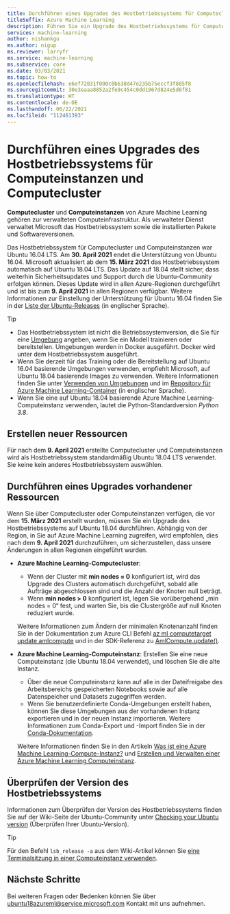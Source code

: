 ```yaml
---
title: Durchführen eines Upgrades des Hostbetriebssystems für Computecluster und -instanzen
titleSuffix: Azure Machine Learning
description: Führen Sie ein Upgrade des Hostbetriebssystems für Computecluster und Computeinstanzen von Ubuntu 16.04 LTS auf 18.04 LTS durch.
services: machine-learning
author: nishankgu
ms.author: nigup
ms.reviewer: larryfr
ms.service: machine-learning
ms.subservice: core
ms.date: 03/03/2021
ms.topic: how-to
ms.openlocfilehash: e6ef72031f000c0b638d47e235b75eccf3f885f8
ms.sourcegitcommit: 30e3eaaa8852a2fe9c454c0dd1967d824e5d6f81
ms.translationtype: HT
ms.contentlocale: de-DE
ms.lasthandoff: 06/22/2021
ms.locfileid: "112461393"
---
```

# <a name="upgrade-compute-instance-and-compute-cluster-host-os"></a>Durchführen eines Upgrades des Hostbetriebssystems für Computeinstanzen und Computecluster

__Computecluster__ und __Computeinstanzen__ von Azure Machine Learning gehören zur verwalteten Computeinfrastruktur. Als verwalteter Dienst verwaltet Microsoft das Hostbetriebssystem sowie die installierten Pakete und Softwareversionen.

Das Hostbetriebssystem für Computecluster und Computeinstanzen war Ubuntu 16.04 LTS. Am **30. April 2021** endet die Unterstützung von Ubuntu 16.04. Microsoft aktualisiert ab dem __15. März 2021__ das Hostbetriebssystem automatisch auf Ubuntu 18.04 LTS. Das Update auf 18.04 stellt sicher, dass weiterhin Sicherheitsupdates und Support durch die Ubuntu-Community erfolgen können. Dieses Update wird in allen Azure-Regionen durchgeführt und ist bis zum __9. April 2021__ in allen Regionen verfügbar. Weitere Informationen zur Einstellung der Unterstützung für Ubuntu 16.04 finden Sie in der [Liste der Ubuntu-Releases](https://wiki.ubuntu.com/Releases) (in englischer Sprache).

> [!TIP]
> * Das Hostbetriebssystem ist nicht die Betriebssystemversion, die Sie für eine [Umgebung](how-to-use-environments.md) angeben, wenn Sie ein Modell trainieren oder bereitstellen. Umgebungen werden in Docker ausgeführt. Docker wird unter dem Hostbetriebssystem ausgeführt.
> * Wenn Sie derzeit für das Training oder die Bereitstellung auf Ubuntu 16.04 basierende Umgebungen verwenden, empfiehlt Microsoft, auf Ubuntu 18.04 basierende Images zu verwenden. Weitere Informationen finden Sie unter [Verwenden von Umgebungen](how-to-use-environments.md) und im [Repository für Azure Machine Learning-Container](https://github.com/Azure/AzureML-Containers/tree/master/base) (in englischer Sprache).
> * Wenn Sie eine auf Ubuntu 18.04 basierende Azure Machine Learning-Computeinstanz verwenden, lautet die Python-Standardversion _Python 3.8_.
## <a name="creating-new-resources"></a>Erstellen neuer Ressourcen

Für nach dem __9. April 2021__ erstellte Computecluster und Computeinstanzen wird als Hostbetriebssystem standardmäßig Ubuntu 18.04 LTS verwendet. Sie keine kein anderes Hostbetriebssystem auswählen.

## <a name="upgrade-existing-resources"></a>Durchführen eines Upgrades vorhandener Ressourcen

Wenn Sie über Computecluster oder Computeinstanzen verfügen, die vor dem __15. März 2021__ erstellt wurden, müssen Sie ein Upgrade des Hostbetriebssystems auf Ubuntu 18.04 durchführen. Abhängig von der Region, in Sie auf Azure Machine Learning zugreifen, wird empfohlen, dies nach dem __9. April 2021__ durchzuführen, um sicherzustellen, dass unsere Änderungen in allen Regionen eingeführt wurden.

* __Azure Machine Learning-Computecluster__:

    * Wenn der Cluster mit __min nodes = 0__ konfiguriert ist, wird das Upgrade des Clusters automatisch durchgeführt, sobald alle Aufträge abgeschlossen sind und die Anzahl der Knoten null beträgt.
    * Wenn __min nodes > 0__ konfiguriert ist, legen Sie vorübergehend „min nodes = 0“ fest, und warten Sie, bis die Clustergröße auf null Knoten reduziert wurde.

    Weitere Informationen zum Ändern der minimalen Knotenanzahl finden Sie in der Dokumentation zum Azure CLI Befehl [az ml computetarget update amlcompute](/cli/azure/ml(v1)/computetarget/update#az_ml_computetarget_update_amlcompute) und in der SDK-Referenz zu [AmlCompute.update()](/python/api/azureml-core/azureml.core.compute.amlcompute.amlcompute#update-min-nodes-none--max-nodes-none--idle-seconds-before-scaledown-none-).

* __Azure Machine Learning-Computeinstanz__: Erstellen Sie eine neue Computeinstanz (die Ubuntu 18.04 verwendet), und löschen Sie die alte Instanz.

    * Über die neue Computeinstanz kann auf alle in der Dateifreigabe des Arbeitsbereichs gespeicherten Notebooks sowie auf alle Datenspeicher und Datasets zugegriffen werden.
    * Wenn Sie benutzerdefinierte Conda-Umgebungen erstellt haben, können Sie diese Umgebungen aus der vorhandenen Instanz exportieren und in der neuen Instanz importieren. Weitere Informationen zum Conda-Export und -Import finden Sie in der [Conda-Dokumentation](https://docs.conda.io/).

    Weitere Informationen finden Sie in den Artikeln [Was ist eine Azure Machine Learning-Compute-Instanz?](concept-compute-instance.md) und [Erstellen und Verwalten einer Azure Machine Learning Computeinstanz](how-to-create-manage-compute-instance.md).

## <a name="check-host-os-version"></a>Überprüfen der Version des Hostbetriebssystems

Informationen zum Überprüfen der Version des Hostbetriebssystems finden Sie auf der Wiki-Seite der Ubuntu-Community unter [Checking your Ubuntu version](https://help.ubuntu.com/community/CheckingYourUbuntuVersion) (Überprüfen Ihrer Ubuntu-Version).

> [!TIP]
> Für den Befehl `lsb_release -a` aus dem Wiki-Artikel können Sie [eine Terminalsitzung in einer Computeinstanz verwenden](how-to-access-terminal.md).
## <a name="next-steps"></a>Nächste Schritte

Bei weiteren Fragen oder Bedenken können Sie über [ubuntu18azureml@service.microsoft.com](mailto:ubuntu18azureml@service.microsoft.com) Kontakt mit uns aufnehmen.
